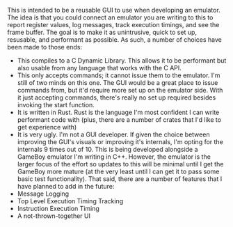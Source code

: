 This is intended to be a reusable GUI to use when developing an emulator.
The idea is that you could connect an emulator you are writing to this to report register values, log messages, track execution timings, and see the frame buffer. 
The goal is to make it as unintrusive, quick to set up, resusable, and performant as possible. As such, a number of choices have been made to those ends:
  * This compiles to a C Dynamic Library. This allows it to be performant but also usable from any language that works with the C API.
  * This only accepts commands; it cannot issue them to the emulator. I'm still of two minds on this one. The GUI would be a great place to issue commands from, but it'd require more set up on the emulator side. With it just accepting commands, there's really no set up required besides invoking the start function.
  * It is written in Rust. Rust is the language I'm most confident I can write performant code with (plus, there are a number of crates that I'd like to get experience with)
  * It is very ugly. I'm not a GUI developer. If given the choice between improving the GUI's visuals or improving it's internals, I'm opting for the internals 9 times out of 10.
This is being developed alongside a GameBoy emulator I'm writing in C++. However, the emulator is the larger focus of the effort so updates to this will be minimal until I get the GameBoy more mature (at the very least until I can get it to pass some basic test functionality). That said, there are a number of features that I have planned to add in the future:
  * Message Logging
  * Top Level Execution Timing Tracking
  * Instruction Execution Timing
  * A not-thrown-together UI
